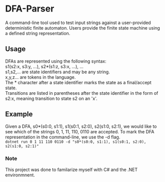 # DFA-Parser
A command-line tool used to test input strings against a user-provided deterministic finite automaton. Users provide the finite state machine using a defined string representation.  
## Usage
DFAs are represented using the following syntax:  
  s1(s2:x, s3:y, ...), s2*(s1:z, s3:x, ...), ...  
    s1,s2,... are state identifiers and may be any string.  
    x,y,z... are tokens in the language.  
    The * character after a state identifier marks the state as a final/accept state.  
    Transitions are listed in parentheses after the state identifier in the form of s2:x, meaning transition to state s2 on an 'x'.  

  ## Example
  Given a DFA, s0*(s0:0, s1:1), s1(s0:1, s2:0), s2(s1:0, s2:1), we would like to see which of the strings 0, 1, 11, 110, 0110 are accepted. To mark the DFA representation in the command-line, we use the -d flag.  
  `dotnet run 0 1 11 110 0110 -d "s0*(s0:0, s1:1), s1(s0:1, s2:0), s2(s1:0, s2:1)"`  
  
  ### Note
  This project was done to familarize myself with C# and the .NET environmnent.  
